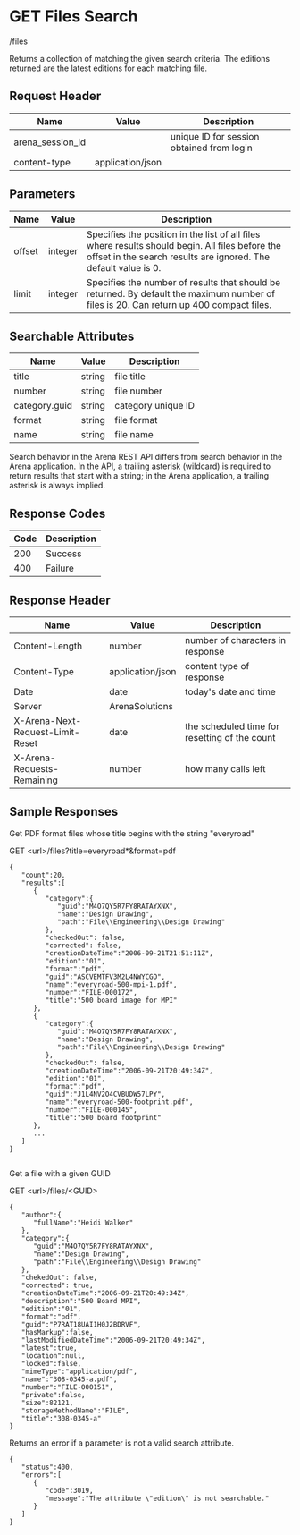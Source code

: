 # GET Files Search


/files

Returns a collection of    matching the given search criteria. The editions returned are the latest editions for each matching file. 

## Request Header

| Name<br> | Value<br> | Description<br> |
|  --- |  --- |  --- | 
| arena_session_id<br> |   | unique ID for session obtained from login<br> |
| content\-type<br> | application/json<br> |   |

## Parameters

| Name<br> | Value<br> | Description<br> |
|  --- |  --- |  --- | 
| offset<br> | integer<br> | Specifies the position in the list of all files where results should begin. All files before the offset in the search results are ignored. The default value is 0.<br> |
| limit<br> | integer<br> | Specifies the number of results that should be returned. By default the maximum number of files is 20. Can return up 400 compact files.<br> |

## Searchable Attributes

| Name<br> | Value<br> | Description<br> |
|  --- |  --- |  --- | 
| title<br> | string<br> | file title<br> |
| number<br> | string<br> | file number<br> |
| category.guid<br> | string<br> | category unique ID<br> |
| format<br> | string<br> | file format<br> |
| name<br> | string<br> | file name<br> |

Search behavior in the Arena REST API differs from search behavior in the Arena application. In the API, a trailing asterisk \(wildcard\) is required to return results that start with a string; in the Arena application, a trailing asterisk is always implied.

## Response Codes

| Code<br> | Description<br> |
|  --- |  --- | 
| 200<br> | Success<br> |
| 400<br> | Failure<br> |

## Response Header

| Name<br> | Value<br> | Description<br> |
|  --- |  --- |  --- | 
| Content\-Length<br> | number<br> | number of characters in response<br> |
| Content\-Type<br> | application/json<br> | content type of response<br> |
| Date<br> | date<br> | today's date and time<br> |
| Server<br> | ArenaSolutions<br> |   |
| X\-Arena\-Next\-Request\-Limit\-Reset<br> | date<br> | the scheduled time for resetting of the count<br> |
| X\-Arena\-Requests\-Remaining<br> | number<br> | how many calls left<br> |

## Sample Responses
Get PDF format files whose title begins with the string "everyroad"



GET &lt;url&gt;/files?title=everyroad\*&format=pdf 

```
{  
   "count":20,
   "results":[  
      {  
         "category":{  
            "guid":"M4O7QY5R7FY8RATAYXNX",
            "name":"Design Drawing",
            "path":"File\\Engineering\\Design Drawing" 
         },
         "checkedOut": false,
         "corrected": false,
         "creationDateTime":"2006-09-21T21:51:11Z",
         "edition":"01",
         "format":"pdf",
         "guid":"ASCVEMTFV3M2L4NWYCGO",
         "name":"everyroad-500-mpi-1.pdf",
         "number":"FILE-000172",
         "title":"500 board image for MPI"
      },
      {  
         "category":{  
            "guid":"M4O7QY5R7FY8RATAYXNX",
            "name":"Design Drawing",
            "path":"File\\Engineering\\Design Drawing" 
         },
         "checkedOut": false,
         "creationDateTime":"2006-09-21T20:49:34Z",
         "edition":"01",
         "format":"pdf",
         "guid":"J1L4NV2O4CVBUDW57LPY",
         "name":"everyroad-500-footprint.pdf",
         "number":"FILE-000145",
         "title":"500 board footprint"
      },
      ...
   ]
}


```
Get a file with a given GUID



GET &lt;url&gt;/files/&lt;GUID&gt;

```
{  
   "author":{  
      "fullName":"Heidi Walker"
   },
   "category":{  
      "guid":"M4O7QY5R7FY8RATAYXNX",
      "name":"Design Drawing",
      "path":"File\\Engineering\\Design Drawing" 
   },
   "chekedOut": false,
   "corrected": true,
   "creationDateTime":"2006-09-21T20:49:34Z",
   "description":"500 Board MPI",
   "edition":"01",
   "format":"pdf",
   "guid":"P7RAT18UAI1H0J2BDRVF",
   "hasMarkup":false,
   "lastModifiedDateTime":"2006-09-21T20:49:34Z",
   "latest":true,
   "location":null,
   "locked":false,
   "mimeType":"application/pdf",
   "name":"308-0345-a.pdf",
   "number":"FILE-000151",
   "private":false,
   "size":82121,
   "storageMethodName":"FILE",
   "title":"308-0345-a"
}
```
Returns an error if a parameter is not a valid search attribute.

```
{  
   "status":400,
   "errors":[  
      {  
         "code":3019,
         "message":"The attribute \"edition\" is not searchable."
      }
   ]
}
```
